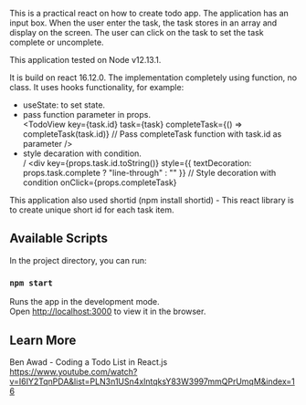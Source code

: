 This is a practical react on how to create todo app. The application has an input box. When the user enter the task, the task stores in an array and display on the screen. The user can click on the task to set the task complete or uncomplete.

This application tested on Node v12.13.1.

It is build on react 16.12.0. The implementation completely using function, no class. It uses hooks functionality, for example:

- useState: to set state.
- pass function parameter in props. <br/>
  <TodoView
  key={task.id}
  task={task}
  completeTask={() => completeTask(task.id)} // Pass completeTask function with task.id as parameter
  />
- style decaration with condition. <br>/
  &lt;div
  key={props.task.id.toString()}
  style={{ textDecoration: props.task.complete ? "line-through" : "" }} // Style decoration with condition
  onClick={props.completeTask}
  >

This application also used shortid (npm install shortid) - This react library is to create unique short id for each task item.

## Available Scripts

In the project directory, you can run:

### `npm start`

Runs the app in the development mode.<br />
Open [http://localhost:3000](http://localhost:3000) to view it in the browser.

## Learn More

Ben Awad - Coding a Todo List in React.js<br />
https://www.youtube.com/watch?v=I6IY2TqnPDA&list=PLN3n1USn4xlntqksY83W3997mmQPrUmqM&index=16
